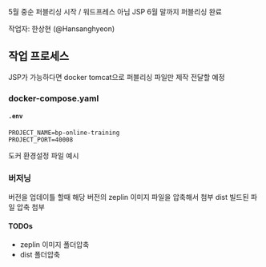5월 중순 퍼블리싱 시작 / 워드프레스 아님 JSP 6월 말까지 퍼블리싱 완료

작업자: 한상현 (@Hansanghyeon)

## 작업 프로세스

JSP가 가능하다면 docker tomcat으로 퍼블리싱 파일만 제작 전달할 예정

### docker-compose.yaml

#### `.env`

```
PROJECT_NAME=bp-online-training
PROJECT_PORT=40008
```

도커 환경설정 파일 예시

### 버저닝

버전을 업데이틀 할때 해당 버전의 zeplin 이미지 파일을 압축해서 첨부
dist 빌드된 파일 압축 첨부

#### TODOs

- zeplin 이미지 폴더압축
- dist 폴더압축